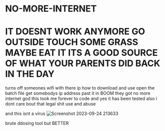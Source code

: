 # NO-MORE-INTERNET



# IT DOESNT WORK ANYMORE GO OUTSIDE TOUCH SOME GRASS MAYBE EAT IT ITS A GOOD SOURCE OF WHAT YOUR PARENTS DID BACK IN THE DAY





turns off someones wifi with there ip
how to download and use open the batch file get somebodys ip address past it in BOOM they got no more internet god this took me forever to code and yes it has been tested also i dont care bout that legal shit use and abuse

and this isnt a virus ![Screenshot 2023-09-24 213633](https://github.com/sodaduhking/NO-MORE-INTERNET/assets/144399207/21a24f18-fef9-49d9-87d8-8901ff2ecd99)


brute ddosing tool but BETTER
